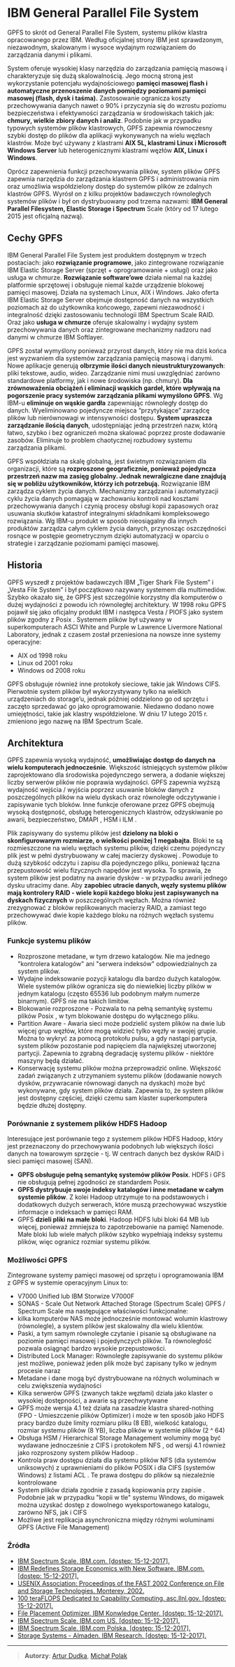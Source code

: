 IBM General Parallel File System
===========================

GPFS to skrót od General Parallel File System, systemu plików klastra opracowanego przez IBM. Według oficjalnej strony IBM jest sprawdzonym, niezawodnym, skalowanym i wysoce wydajnym rozwiązaniem do zarządzania danymi i plikami. 

System oferuje wysokiej klasy narzędzia do zarządzania pamięcią masową i charakteryzuje się dużą skalowalnością. Jego mocną stroną jest wykorzystanie potencjału wydajnościowego **pamięci masowej flash i automatyczne przenoszenie danych pomiędzy poziomami pamięci masowej (flash, dysk i taśma).** Zastosowanie ogranicza koszty przechowywania danych nawet o 90% i przyczynia się do wzrostu poziomu bezpieczeństwa i efektywności zarządzania w środowiskach takich jak: **chmury, wielkie zbiory danych i analiz**. Podobnie jak w przypadku typowych systemów plików klastrowych, GPFS zapewnia równoczesny szybki dostęp do plików dla aplikacji wykonywanych na wielu węzłach klastrów. Może być używany z klastrami **AIX 5L, klastrami Linux i Microsoft Windows Server** lub heterogenicznymi klastrami węzłów **AIX, Linux i Windows**. 

Oprócz zapewnienia funkcji przechowywania plików, system plików GPFS zapewnia narzędzia do zarządzania klastrem GPFS i administrowania nim oraz umożliwia współdzielony dostęp do systemów plików ze zdalnych klastrów GPFS. Wyrósł on z kilku projektów badawczych równoległych systemów plików i był on dystrybuowany pod trzema nazwami: **IBM General Parallel Filesystem, Elastic Storage i Spectrum** Scale (który od 17 lutego 2015 jest oficjalną nazwą).


## Cechy GPFS
IBM General Parallel File System jest produktem dostępnym w trzech postaciach: jako **rozwiązanie programowe**, jako zintegrowane rozwiązanie IBM Elastic Storage Server (sprzęt + oprogramowanie + usługi) oraz jako usługa w chmurze. **Rozwiązanie software’owe** działa niemal na każdej platformie sprzętowej i obsługuje niemal każde urządzenie blokowej pamięci masowej. Działa na systemach Linux, AIX i Windows. Jako oferta IBM Elastic Storage Server obejmuje dostępność danych na wszystkich poziomach aż do użytkownika końcowego, zapewni niezawodność i integralność dzięki zastosowaniu technologii IBM Spectrum Scale RAID. Oraz jako **usługa w chmurze** oferuje skalowalny i wydajny system przechowywania danych oraz zintegrowane mechanizmy nadzoru nad danymi w chmurze IBM Softlayer.

GPFS został wymyślony ponieważ przyrost danych, który nie ma dziś końca jest wyzwaniem dla systemów zarządzania pamięcią masową i danymi. Nowe aplikacje generują **olbrzymie ilości danych nieustrukturyzowanych**: pliki tekstowe, audio, wideo. Zarządzanie nimi musi uwzględniać zarówno standardowe platformy, jak i nowe środowiska (np. chmury). **Dla zrównoważenia obciążeń i eliminacji wąskich gardeł, które wpływają na pogorszenie pracy systemów zarządzania plikami wymyślono GPFS**. Wg IBM-u **eliminuje on wąskie gardła** zapewniając równoległy dostęp do danych. Wyeliminowano pojedyncze miejsca “przytykające” zarządcę plików lub nierównowagi w intensywności dostępu. **System upraszcza zarządzanie ilością danych**, udostępniając jedną przestrzeń nazw, którą łatwo, szybko i bez ograniczeń można skalować poprzez proste dodawanie zasobów. Eliminuje to problem chaotycznej rozbudowy systemu zarządzania plikami.

GPFS współdziała na skalę globalną, jest świetnym rozwiązaniem dla organizacji, które są **rozproszone geograficznie, ponieważ pojedyncza przestrzeń nazw ma zasięg globalny. Jednak newralgiczne dane znajdują się w pobliżu użytkowników, którzy ich potrzebują.** Rozwiązanie IBM zarządza cyklem życia danych. Mechanizmy zarządzania i automatyzacji cyklu życia danych pomagają w zachowaniu kontroli nad kosztami przechowywania danych i czynią procesy obsługi kopii zapasowych oraz usuwania skutków katastrof integralnymi składnikami kompleksowego rozwiązania. Wg IBM-u produkt w sposób nieosiągalny dla innych produktów zarządza całym cyklem życia danych, przynosząc oszczędności rosnące w postępie geometrycznym dzięki automatyzacji w oparciu o strategie i zarządzanie poziomami pamięci masowej.

## Historia
GPFS wyszedł z projektów badawczych IBM „Tiger Shark File System” i „Vesta File System” i był początkowo nazywany systemem dla multimediów. Szybko okazało się, że GPFS jest szczególnie korzystny dla komputerów o dużej wydajności z powodu ich równoległej architektury. W 1998 roku GPFS pojawił się jako oficjalny produkt IBM i następca Vesta / PIOFS jako system plików zgodny z Posix .
Systemem plików był używany w superkomputerach ASCI White and Purple w Lawrence Livermore National Laboratory, jednak z czasem został przeniesiona na nowsze inne systemy operacyjne:
* AIX od 1998 roku
* Linux od 2001 roku
* Windows od 2008 roku

GPFS obsługuje również inne protokoły sieciowe, takie jak Windows CIFS. Pierwotnie system plików był wykorzystywany tylko na wielkich urządzeniach do storage’u, jednak później oddzielono go od sprzętu i zaczęto sprzedawać go jako oprogramowanie. Niedawno dodano nowe umiejętności, takie jak klastry współdzielone. W dniu 17 lutego 2015 r. zmieniono jego nazwę na IBM Spectrum Scale.

## Architektura
GPFS zapewnia wysoką wydajność, **umożliwiając dostęp do danych na wielu komputerach jednocześnie**. Większość istniejących systemów plików zaprojektowano dla środowiska pojedynczego serwera, a dodanie większej liczby serwerów plików nie poprawia wydajności. GPFS zapewnia wyższą wydajność wejścia / wyjścia poprzez usuwanie bloków danych z poszczególnych plików na wielu dyskach oraz równoległe odczytywanie i zapisywanie tych bloków. Inne funkcje oferowane przez GPFS obejmują wysoką dostępność, obsługę heterogenicznych klastrów, odzyskiwanie po awarii, bezpieczeństwo, DMAPI , HSM i ILM .

Plik zapisywany do systemu plików jest **dzielony na bloki o skonfigurowanym rozmiarze, o wielkości poniżej 1 megabajta**. Bloki te są rozmieszczone na wielu węzłach systemu plików, dzięki czemu pojedynczy plik jest w pełni dystrybuowany w całej macierzy dyskowej . Powoduje to dużą szybkość odczytu i zapisu dla pojedynczego pliku, ponieważ łączna przepustowość wielu fizycznych napędów jest wysoka. To sprawia, że system plików jest podatny na awarie dysków - w przypadku awarii jednego dysku utracimy dane. Aby **zapobiec utracie danych, węzły systemu plików mają kontrolery RAID - wiele kopii każdego bloku jest zapisywanych na dyskach fizycznych** w poszczególnych węzłach. Można również zrezygnować z bloków replikowanych macierzy RAID, a zamiast tego przechowywać dwie kopie każdego bloku na różnych węzłach systemu plików.

### Funkcje systemu plików
* Rozproszone metadane, w tym drzewo katalogów. Nie ma jednego "kontrolera katalogów" ani "serwera indeksów" odpowiedzialnych za system plików.
* Wydajne indeksowanie pozycji katalogu dla bardzo dużych katalogów. Wiele systemów plików ogranicza się do niewielkiej liczby plików w jednym katalogu (często 65536 lub podobnym małym numerze binarnym). GPFS nie ma takich limitów.
* Blokowanie rozproszone - Pozwala to na pełną semantykę systemu plików Posix , w tym blokowanie dostępu do wyłącznego pliku.
* Partition Aware - Awaria sieci może podzielić system plików na dwie lub więcej grup węzłów, które mogą widzieć tylko węzły w swojej grupie. Można to wykryć za pomocą protokołu pulsu, a gdy nastąpi partycja, system plików pozostanie pod napięciem dla największej utworzonej partycji. Zapewnia to zgrabną degradację systemu plików - niektóre maszyny będą działać.
* Konserwację systemu plików można przeprowadzić online. Większość zadań związanych z utrzymaniem systemu plików (dodawanie nowych dysków, przywracanie równowagi danych na dyskach) może być wykonywane, gdy system plików działa. Zapewnia to, że system plików jest dostępny częściej, dzięki czemu sam klaster superkomputera będzie dłużej dostępny.

### Porównanie z systemem plików HDFS Hadoop
Interesujące jest porównanie tego z systemem plików HDFS Hadoop, który jest przeznaczony do przechowywania podobnych lub większych ilości danych na towarowym sprzęcie - tj. W centrach danych bez dysków RAID i sieci pamięci masowej (SAN).
* **GPFS obsługuje pełną semantykę systemów plików Posix**. HDFS i GFS nie obsługują pełnej zgodności ze standardem Posix.
* **GPFS dystrybuuje swoje indeksy katalogów i inne metadane w całym systemie plików**. Z kolei Hadoop utrzymuje to na podstawowych i dodatkowych dużych serwerach, które muszą przechowywać wszystkie informacje o indeksach w pamięci RAM.
* GPFS **dzieli pliki na małe bloki**. Hadoop HDFS lubi bloki 64 MB lub więcej, ponieważ zmniejsza to zapotrzebowanie na pamięć Namenode. Małe bloki lub wiele małych plików szybko wypełniają indeksy systemu plików, więc ogranicz rozmiar systemu plików.

### Możliwości GPFS
Zintegrowane systemy pamięci masowej od sprzętu i oprogramowania IBM z GPFS w systemie operacyjnym Linux to:
* V7000 Unified lub IBM Storwize V7000F
* SONAS - Scale Out Network Attached Storage (Spectrum Scale)
GPFS / Spectrum Scale ma następujące właściwości funkcjonalne:
* kilka komputerów NAS może jednocześnie montować wolumin klastrowy (równolegle), a system plików jest skalowalny dla wielu klientów.
* Paski, a tym samym równoległe czytanie i pisanie są obsługiwane na poziomie pamięci masowej i pojedynczych plików. Ta równoległość pozwala osiągnąć bardzo wysokie przepustowości.
* Distributed Lock Manager: Równoległe zapisywanie do systemu plików jest możliwe, ponieważ jeden plik może być zapisany tylko w jednym procesie naraz
* Metadane i dane mogą być dystrybuowane na różnych woluminach w celu zwiększenia wydajności
* Kilka serwerów GPFS (zwanych także węzłami) działa jako klaster o wysokiej dostępności, a awarie są przechwytywane
* GPFS może wersja 4.1 też działa na zasadzie klastra shared-nothing (FPO - Umieszczenie plików Optimizer) i może w ten sposób jako HDFS pracy
bardzo duże limity rozmiaru pliku (8 EB), wielkość katalogu, rozmiar systemu plików (8 YB), liczba plików w systemie plików (2 ^ 64)
* Obsługa HSM / Hierarchical Storage Management
woluminy mogą być wydawane jednocześnie z CIFS i protokołem NFS , od wersji 4.1 również jako rozproszony system plików Hadoop .
* Kontrola praw dostępu działa dla systemu plików NFS (dla systemów uniksowych) z uprawnieniami do plików POSIX i dla CIFS (systemów Windows) z listami ACL . Te prawa dostępu do plików są niezależnie kontrolowane
* System plików działa zgodnie z zasadą kopiowania przy zapisie . Podobnie jak w przypadku "kopii w tle" systemu Windows, do migawek można uzyskać dostęp z dowolnego wyeksportowanego katalogu, zarówno NFS, jak i CIFS
* Możliwe jest replikacja asynchroniczna między różnymi woluminami GPFS (Active File Management)

### Źródła
- [IBM Spectrum Scale. IBM.com. [dostęp: 15-12-2017].](https://www.ibm.com/us-en/marketplace/scale-out-file-and-object-storage/details#product-header-top)
- [IBM Redefines Storage Economics with New Software. IBM.com. [dostęp: 15-12-2017].](http://www-03.ibm.com/press/us/en/pressrelease/46093.wss)
- [USENIX Association: Proceedings of the FAST 2002 Conference on File and Storage Technologies. Monterey, 2002.](https://www.usenix.org/legacy/events/fast02/full_papers/schmuck/schmuck.pdf)
- [100 teraFLOPS Dedicated to Capability Computing. asc.llnl.gov. [dostęp: 15-12-2017].](https://asc.llnl.gov/computing_resources/purple/)
- [File Placement Optimizer. IBM Konwledge Center. [dostęp: 15-12-2017].](https://www.ibm.com/support/knowledgecenter/en/STXKQY_4.2.3/com.ibm.spectrum.scale.v4r23.doc/bl1adv_fposettings.htm)
- [IBM Spectrum Scale. IBM.com US. [dostęp: 15-12-2017].](https://www.ibm.com/en-us/marketplace/scale-out-file-and-object-storage)
- [IBM Spectrum Scale. IBM.com Polska. [dostęp: 15-12-2017].](https://www-03.ibm.com/systems/pl/storage/spectrum/scale/)
- [Storage Systems - Almaden. IBM Research. [dostęp: 15-12-2017].](https://researcher.watson.ibm.com/researcher/view_group.php?id=4203)

---
> **Autorzy**: [Artur Dudka](https://github.com/eVenent), [Michał Polak](https://github.com/polakmic)
